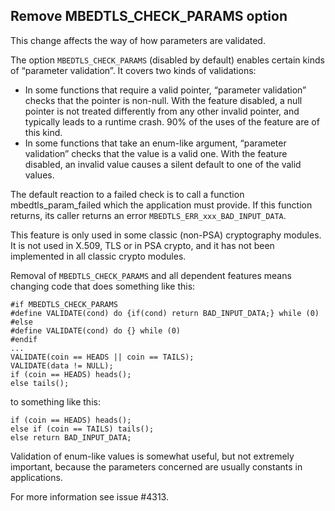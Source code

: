 Remove MBEDTLS_CHECK_PARAMS option
----------------------------------

This change affects the way of how parameters are validated.

The option `MBEDTLS_CHECK_PARAMS` (disabled by default) enables certain kinds of
“parameter validation”. It covers two kinds of validations:

- In some functions that require a valid pointer, “parameter validation” checks
that the pointer is non-null. With the feature disabled, a null pointer is not
treated differently from any other invalid pointer, and typically leads to a
runtime crash. 90% of the uses of the feature are of this kind.
- In some functions that take an enum-like argument, “parameter validation”
checks that the value is a valid one. With the feature disabled, an invalid
value causes a silent default to one of the valid values.

The default reaction to a failed check is to call a function mbedtls_param_failed
which the application must provide. If this function returns, its caller returns
an error `MBEDTLS_ERR_xxx_BAD_INPUT_DATA`.

This feature is only used in some classic (non-PSA) cryptography modules. It is
not used in X.509, TLS or in PSA crypto, and it has not been implemented in all
classic crypto modules.

Removal of `MBEDTLS_CHECK_PARAMS` and all dependent features means changing
code that does something like this:
```
#if MBEDTLS_CHECK_PARAMS
#define VALIDATE(cond) do {if(cond) return BAD_INPUT_DATA;} while (0)
#else
#define VALIDATE(cond) do {} while (0)
#endif
...
VALIDATE(coin == HEADS || coin == TAILS);
VALIDATE(data != NULL);
if (coin == HEADS) heads();
else tails();
```
to something like this:
```
if (coin == HEADS) heads();
else if (coin == TAILS) tails();
else return BAD_INPUT_DATA;
```

Validation of enum-like values is somewhat useful, but not extremely important,
because the parameters concerned are usually constants in applications.

For more information see issue #4313.
